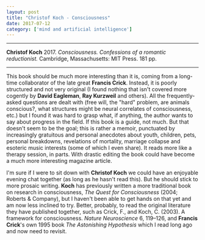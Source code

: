 ```yaml
---
layout: post
title: "Christof Koch - Consciousness"
date: 2017-07-12
category: ['mind and artificial intelligence']
---
```


***
<b>Christof Koch</b> 2017. _Consciousness.  Confessions of a romantic reductionist._ Cambridge, Massachusetts: MIT Press. 181 pp.

***
This book should be much more interesting than it is, coming from a long-time collaborator of the late great **Francis Crick**.  Instead, it is poorly structured and not very original (I found nothing that isn't covered more cogently by **David Eagleman**, **Ray Kurzweil** and others).  All the frequently-asked questions are dealt with (free will, the "hard" problem, are animals conscious?, what structures might be neural correlates of consciousness, etc.) but I found it was hard to grasp what, if anything, the author wants to say about progress in the field.  If this book is a guide, not much.  But that doesn't seem to be the goal; this is rather a memoir, punctuated by increasingly gratuitous and personal anecdotes about youth, children, pets, personal breakdowns, revelations of mortality, marriage collapse and esoteric music interests (some of which I even share).  It reads more like a therapy session, in parts.  With drastic editing the book could have become a much more interesting magazine article.

I'm sure if I were to sit down with **Christof Koch** we could have an enjoyable evening chat together (as long as he hasn't read this).  But he should stick to more prosaic writing.  **Koch** has previously written a more traditional book on research in consciousness, _The Quest for Consciousness_ (2004; Roberts & Company), but I haven't been able to get hands on that yet and  am now less inclined to try.  Better, probably, to read the original literature they have published together, such as Crick, F., and Koch, C. (2003). A framework for consciousness. _Nature Neuroscience_ 6, 119–126, and **Francis Crick**'s own 1995 book _The Astonishing Hypothesis_ which I read long ago and now need to revisit. 
